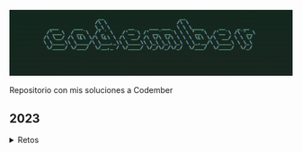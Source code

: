 ![Alt text](./assets/image.png)

Repositorio con mis soluciones a Codember

## 2023

<details>
<summary>Retos</summary>

| #   | Reto                                                    | Código                                           |
| --- | ------------------------------------------------------- | ------------------------------------------------ |
| 1   | _[Contar Palabras](./src/2023/challenge-01/README.md)_  | **[Solución](./src/2023/challenge-01/index.js)** |
| 2   | _[Mini compiler](./src/2023/challenge-02/README.md)_    | **[Solución](./src/2023/challenge-02/index.js)** |
| 2   | _[El cifrado espía](./src/2023/challenge-03/README.md)_ | **[Solución](./src/2023/challenge-03/index.js)** |

</details>
